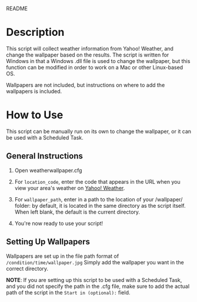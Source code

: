 README

Description
===========

This script will collect weather information from Yahoo! Weather, and change
the wallpaper based on the results. The script is written for Windows in that
a Windows .dll file is used to change the wallpaper, but this function can be
modified in order to work on a Mac or other Linux-based OS.

Wallpapers are not included, but instructions on where to add the wallpapers
is included.



How to Use
==========

This script can be manually run on its own to change the wallpaper, or it can
be used with a Scheduled Task.


General Instructions
--------------------

1. Open weatherwallpaper.cfg

2. For `location_code`, enter the code that appears in the URL when you view
your area's weather on [Yahoo! Weather](http://www.weather.yahoo.com).

3. For `wallpaper_path`, enter in a path to the location of your /wallpaper/
folder: by default, it is located in the same directory as the script itself.
When left blank, the default is the current directory.

4. You're now ready to use your script!



Setting Up Wallpapers
---------------------

Wallpapers are set up in the file path format of `/condition/time/wallpaper.jpg`
Simply add the wallpaper you want in the correct directory.



**NOTE**: If you are setting up this script to be used with a Scheduled Task,
and you did not specify the path in the .cfg file, make sure to add the actual
path of the script in the `Start in (optional):` field.